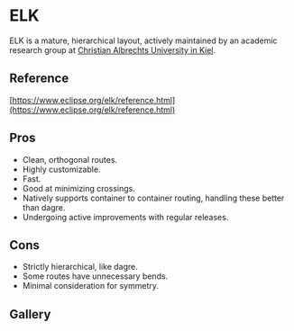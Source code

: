 # ELK

ELK is a mature, hierarchical layout, actively maintained by an academic research group at
[Christian Albrechts University in
Kiel](https://www.rtsys.informatik.uni-kiel.de/en/team).

## Reference

[https://www.eclipse.org/elk/reference.html](https://www.eclipse.org/elk/reference.html)

## Pros

- Clean, orthogonal routes.
- Highly customizable.
- Fast.
- Good at minimizing crossings.
- Natively supports container to container routing, handling these better than dagre.
- Undergoing active improvements with regular releases.

## Cons

- Strictly hierarchical, like dagre.
- Some routes have unnecessary bends.
- Minimal consideration for symmetry.

## Gallery

<div style={{display: "inline-flex", alignItems: "center", width: "100%"}}>
  <div style={{width: "50%"}}
  className="embedSVG" dangerouslySetInnerHTML={{__html: require('@site/static/layout_gallery/sample1-elk.svg2')}}></div>
  <div style={{width: "50%"}}
  className="embedSVG" dangerouslySetInnerHTML={{__html: require('@site/static/layout_gallery/sample2-elk.svg2')}}></div>
</div>

<div style={{display: "inline-flex", alignItems: "center", width: "100%"}}>
  <div style={{width: "50%"}}
  className="embedSVG" dangerouslySetInnerHTML={{__html: require('@site/static/layout_gallery/sample3-elk.svg2')}}></div>
  <div style={{width: "50%"}}
  className="embedSVG" dangerouslySetInnerHTML={{__html: require('@site/static/layout_gallery/sample4-elk.svg2')}}></div>
</div>

<div style={{display: "inline-flex", alignItems: "center", width: "100%"}}>
  <div style={{width: "50%"}}
  className="embedSVG" dangerouslySetInnerHTML={{__html: require('@site/static/layout_gallery/sample5-elk.svg2')}}></div>
  <div style={{width: "50%"}}
  className="embedSVG" dangerouslySetInnerHTML={{__html: require('@site/static/layout_gallery/sample6-elk.svg2')}}></div>
</div>
